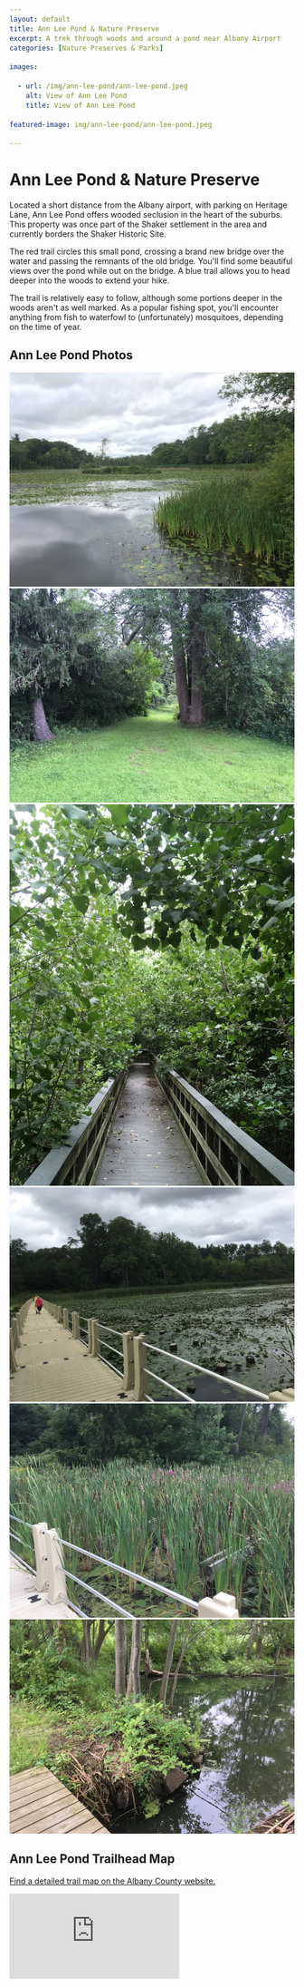 ```yaml
---
layout: default
title: Ann Lee Pond & Nature Preserve
excerpt: A trek through woods and around a pond near Albany Airport
categories: [Nature Preserves & Parks]

images:

  - url: /img/ann-lee-pond/ann-lee-pond.jpeg
    alt: View of Ann Lee Pond
    title: View of Ann Lee Pond

featured-image: img/ann-lee-pond/ann-lee-pond.jpeg

---
```


<h1>Ann Lee Pond & Nature Preserve</h1>

<p>Located a short distance from the Albany airport, with parking on Heritage Lane, Ann Lee Pond offers wooded seclusion in the heart of the suburbs. This property was once part of the Shaker settlement in the area and currently borders the Shaker Historic Site.</p>

<p>The red trail circles this small pond, crossing a brand new bridge over the water and passing the remnants of the old bridge. You'll find some beautiful views over the pond while out on the bridge. A blue trail allows you to head deeper into the woods to extend your hike. </p>

<p>The trail is relatively easy to follow, although some portions deeper in the woods aren't as well marked. As a popular fishing spot, you'll encounter anything from fish to waterfowl to (unfortunately) mosquitoes, depending on the time of year.</p>



<h2>Ann Lee Pond Photos</h2>

<div class="fotorama" data-nav="thumbs" data-width="100%"
                     data-ratio="800/600"
                     data-min-width="100%"
                     data-max-width="1000"
                     data-min-height="300"
                     data-max-height="100%" >
<img src="/img/ann-lee-pond/ann-lee-pond.jpeg" alt="View of Ann Lee Pond"><br />
<img src="/img/ann-lee-pond/grassy-trail.jpeg" alt="Trail through the grass"><br />
<img src="/img/ann-lee-pond/bridge.jpeg" alt="Entering the trail"><br />
<img src="/img/ann-lee-pond/new-bridge.jpeg" alt="New bridge over the pond"><br />
<img src="/img/ann-lee-pond/old-bridge.jpeg" alt="Remnants of the old bridge"><br />
<img src="/img/ann-lee-pond/swamp.jpeg" alt="Swampy area in the back of the pond"><br />

</div>

<h2 id="trailmap">Ann Lee Pond Trailhead Map</h2>

<p>
	<a href="http://www.albanycounty.com/Government/Departments/RecreationDept/AnnLeePond.aspx" target="_blank">
		Find a detailed trail map on the Albany County website.
	</a>
</p>

<div class="google-maps">
<iframe src="https://www.google.com/maps/embed?pb=!1m18!1m12!1m3!1d2930.33428582685!2d-73.81508948453171!3d42.73897917916332!2m3!1f0!2f0!3f0!3m2!1i1024!2i768!4f13.1!3m3!1m2!1s0x89de0ce8a99e660b%3A0x6a581df2ce9065be!2sAnn+Lee+Pond+Nature+and+Historic+Preserve!5e0!3m2!1sen!2sus!4v1535504550294" frameborder="0" style="border:0" allowfullscreen></iframe></div>